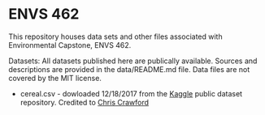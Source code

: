 # ENVS 462
This repository houses data sets and other files associated with Environmental Capstone, ENVS 462. 

Datasets:
All datasets published here are publically available. Sources and descriptions are provided in the data/README.md file. Data files are not covered by the MIT license.

* cereal.csv - dowloaded 12/18/2017 from the [Kaggle](kaggle.com) public dataset repository. Credited to [Chris Crawford](https://www.kaggle.com/crawford)
